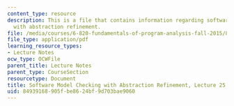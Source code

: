 ```yaml
---
content_type: resource
description: This is a file that contains information regarding software model checking
  with abstraction refinement.
file: /media/courses/6-820-fundamentals-of-program-analysis-fall-2015/84939168905fbe8624bf9d703bae9060_MIT6_820F15_L25.pdf
file_type: application/pdf
learning_resource_types:
- Lecture Notes
ocw_type: OCWFile
parent_title: Lecture Notes
parent_type: CourseSection
resourcetype: Document
title: Software Model Checking with Abstraction Refinement, Lecture 25
uid: 84939168-905f-be86-24bf-9d703bae9060
---
```


